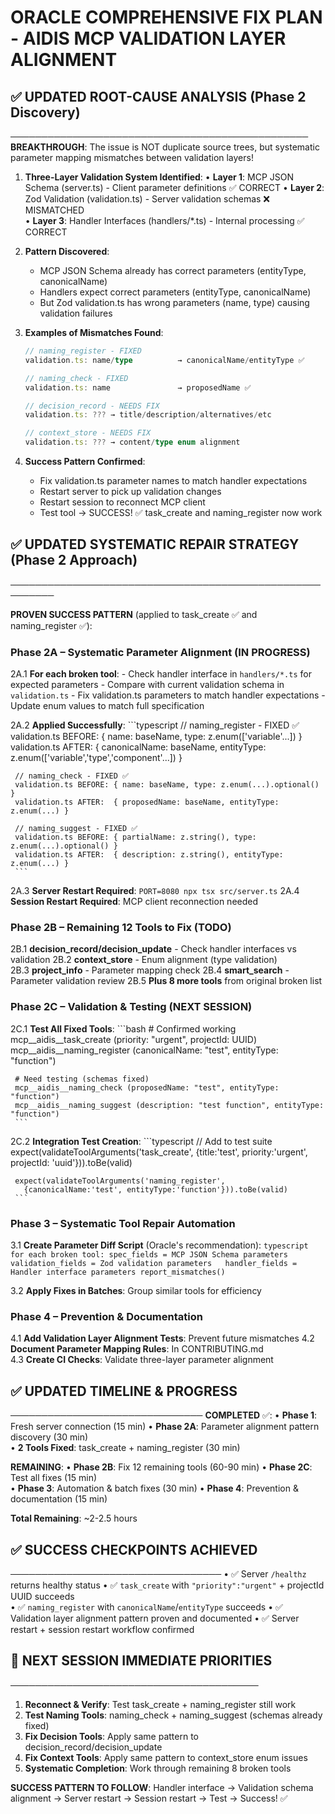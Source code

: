 # ORACLE COMPREHENSIVE FIX PLAN - AIDIS MCP VALIDATION LAYER ALIGNMENT

## ✅ UPDATED ROOT-CAUSE ANALYSIS (Phase 2 Discovery)
────────────────────────────────────────────────
**BREAKTHROUGH**: The issue is NOT duplicate source trees, but systematic parameter mapping mismatches between validation layers!

1. **Three-Layer Validation System Identified**:
   • **Layer 1**: MCP JSON Schema (server.ts) - Client parameter definitions ✅ CORRECT
   • **Layer 2**: Zod Validation (validation.ts) - Server validation schemas ❌ MISMATCHED  
   • **Layer 3**: Handler Interfaces (handlers/*.ts) - Internal processing ✅ CORRECT

2. **Pattern Discovered**: 
   - MCP JSON Schema already has correct parameters (entityType, canonicalName)
   - Handlers expect correct parameters (entityType, canonicalName) 
   - But Zod validation.ts has wrong parameters (name, type) causing validation failures

3. **Examples of Mismatches Found**:
   ```typescript
   // naming_register - FIXED
   validation.ts: name/type          → canonicalName/entityType ✅
   
   // naming_check - FIXED  
   validation.ts: name               → proposedName ✅
   
   // decision_record - NEEDS FIX
   validation.ts: ??? → title/description/alternatives/etc
   
   // context_store - NEEDS FIX
   validation.ts: ??? → content/type enum alignment
   ```

4. **Success Pattern Confirmed**:
   - Fix validation.ts parameter names to match handler expectations
   - Restart server to pick up validation changes  
   - Restart session to reconnect MCP client
   - Test tool → SUCCESS! ✅ task_create and naming_register now work

## ✅ UPDATED SYSTEMATIC REPAIR STRATEGY (Phase 2 Approach)
─────────────────────────────────────────────────────────

**PROVEN SUCCESS PATTERN** (applied to task_create ✅ and naming_register ✅):

### Phase 2A – Systematic Parameter Alignment (IN PROGRESS)
2A.1 **For each broken tool**: 
     - Check handler interface in `handlers/*.ts` for expected parameters
     - Compare with current validation schema in `validation.ts` 
     - Fix validation.ts parameters to match handler expectations
     - Update enum values to match full specification

2A.2 **Applied Successfully**:
     ```typescript
     // naming_register - FIXED ✅
     validation.ts BEFORE: { name: baseName, type: z.enum(['variable'...]) }
     validation.ts AFTER:  { canonicalName: baseName, entityType: z.enum(['variable','type','component'...]) }
     
     // naming_check - FIXED ✅  
     validation.ts BEFORE: { name: baseName, type: z.enum(...).optional() }
     validation.ts AFTER:  { proposedName: baseName, entityType: z.enum(...) }
     
     // naming_suggest - FIXED ✅
     validation.ts BEFORE: { partialName: z.string(), type: z.enum(...).optional() }
     validation.ts AFTER:  { description: z.string(), entityType: z.enum(...) }
     ```

2A.3 **Server Restart Required**: `PORT=8080 npx tsx src/server.ts`
2A.4 **Session Restart Required**: MCP client reconnection needed

### Phase 2B – Remaining 12 Tools to Fix (TODO)
2B.1 **decision_record/decision_update** - Check handler interfaces vs validation
2B.2 **context_store** - Enum alignment (type validation)  
2B.3 **project_info** - Parameter mapping check
2B.4 **smart_search** - Parameter validation review
2B.5 **Plus 8 more tools** from original broken list

### Phase 2C – Validation & Testing (NEXT SESSION)
2C.1 **Test All Fixed Tools**:
     ```bash
     # Confirmed working 
     mcp__aidis__task_create (priority: "urgent", projectId: UUID)
     mcp__aidis__naming_register (canonicalName: "test", entityType: "function")
     
     # Need testing (schemas fixed)
     mcp__aidis__naming_check (proposedName: "test", entityType: "function")  
     mcp__aidis__naming_suggest (description: "test function", entityType: "function")
     ```

2C.2 **Integration Test Creation**:
     ```typescript
     // Add to test suite
     expect(validateToolArguments('task_create', 
       {title:'test', priority:'urgent', projectId: 'uuid'})).toBe(valid)
     
     expect(validateToolArguments('naming_register',
       {canonicalName:'test', entityType:'function'})).toBe(valid)
     ```

### Phase 3 – Systematic Tool Repair Automation  
3.1 **Create Parameter Diff Script** (Oracle's recommendation):
     ```typescript
     for each broken tool:
         spec_fields = MCP JSON Schema parameters
         validation_fields = Zod validation parameters  
         handler_fields = Handler interface parameters
         report_mismatches()
     ```

3.2 **Apply Fixes in Batches**: Group similar tools for efficiency

### Phase 4 – Prevention & Documentation
4.1 **Add Validation Layer Alignment Tests**: Prevent future mismatches
4.2 **Document Parameter Mapping Rules**: In CONTRIBUTING.md  
4.3 **Create CI Checks**: Validate three-layer parameter alignment

## ✅ UPDATED TIMELINE & PROGRESS
───────────────────────────────
**COMPLETED** ✅:
• **Phase 1**: Fresh server connection (15 min)
• **Phase 2A**: Parameter alignment pattern discovery (30 min)  
• **2 Tools Fixed**: task_create + naming_register (30 min)

**REMAINING**:
• **Phase 2B**: Fix 12 remaining tools (60-90 min)
• **Phase 2C**: Test all fixes (15 min)  
• **Phase 3**: Automation & batch fixes (30 min)
• **Phase 4**: Prevention & documentation (15 min)

**Total Remaining**: ~2-2.5 hours

## ✅ SUCCESS CHECKPOINTS ACHIEVED
──────────────────────────────────
• ✅ Server `/healthz` returns healthy status
• ✅ `task_create` with `"priority":"urgent"` + projectId UUID succeeds  
• ✅ `naming_register` with `canonicalName`/`entityType` succeeds
• ✅ Validation layer alignment pattern proven and documented
• ✅ Server restart + session restart workflow confirmed

## 🎯 NEXT SESSION IMMEDIATE PRIORITIES
────────────────────────────────────────
1. **Reconnect & Verify**: Test task_create + naming_register still work
2. **Test Naming Tools**: naming_check + naming_suggest (schemas already fixed)
3. **Fix Decision Tools**: Apply same pattern to decision_record/decision_update
4. **Fix Context Tools**: Apply same pattern to context_store enum issues
5. **Systematic Completion**: Work through remaining 8 broken tools

**SUCCESS PATTERN TO FOLLOW**:
Handler interface → Validation schema alignment → Server restart → Session restart → Test → Success! ✅
